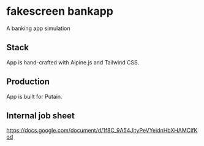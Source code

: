 # fakescreen bankapp
 A banking app simulation

 ## Stack
 App is hand-crafted with Alpine.js and Tailwind CSS.

 ## Production
 App is built for Putain.

 ## Internal job sheet
 https://docs.google.com/document/d/1f8C_9A54JityPeVYeidnHbXHAMCifKod
